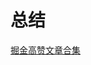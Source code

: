 # 总结

[掘金高赞文章合集](https://gitee.com/jianxiangxun/juejin-spider/raw/master/src/assets/calcDianzanRank/%E7%82%B9%E8%B5%9Erank.md)
